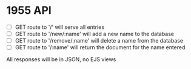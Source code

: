 # 1955 API

- [ ] GET route to '/' will serve all entries
- [ ] GET route to '/new/:name' will add a new name to the database
- [ ] GET route to '/remove/:name' will delete a name from the database
- [ ] GET route to '/:name' will return the document for the name entered

All responses will be in JSON, no EJS views